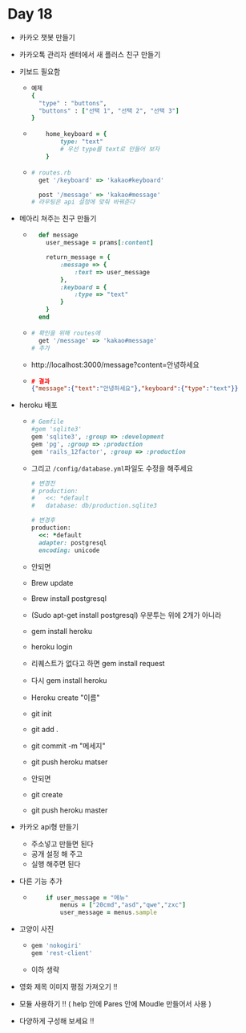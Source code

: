 # Day 18

- 카카오 챗봇 만들기

- 카카오톡 관리자 센터에서 새 플러스 친구 만들기

- 키보드 필요함

  - ```ruby
    예제
    {
      "type" : "buttons",
      "buttons" : ["선택 1", "선택 2", "선택 3"]
    }
    ```

  - ```ruby
      	home_keyboard = {
      		type: "text"
    		# 우선 type를 text로 만들어 보자
    	}
    ```

  - ```ruby
    # routes.rb
      get '/keyboard' => 'kakao#keyboard'

      post '/message' => 'kakao#message'
    # 라우팅은 api 설정에 맞춰 바꿔준다
    ```

- 메아리 쳐주는 친구 만들기

  - ```ruby
      def message
      	user_message = prams[:content]

      	return_message = {
      		:message => {
      			:text => user_message
      		},
      		:keyboard = {
      			:type => "text"
      		}
      	}
      end
    ```

  - ```ruby
    # 확인을 위해 routes에
      get '/message' => 'kakao#message'
    # 추가
    ```

  - http://localhost:3000/message?content=안녕하세요

  - ```json
    # 결과
    {"message":{"text":"안녕하세요"},"keyboard":{"type":"text"}}
    ```

- heroku 배포

  - ```ruby
    # Gemfile
    #gem 'sqlite3'
    gem 'sqlite3', :group => :development
    gem 'pg', :group => :production
    gem 'rails_12factor', :group => :production
    ```

  - 그리고 `/config/database.yml`파일도 수정을 해주세요

    ```Ruby
    # 변경전
    # production:
    #   <<: *default
    #   database: db/production.sqlite3

    # 변경후  
    production:
      <<: *default
      adapter: postgresql
      encoding: unicode
    ```

  - 안되면

  - Brew update

  - Brew install postgresql

  - (Sudo apt-get install postgresql) 우분투는 위에 2개가 아니라

  - gem install heroku

  - heroku login

  - 리퀘스트가 없다고 하면 gem install request

  - 다시 gem install heroku

  - Heroku create "이름"

  - git init

  - git add .

  - git commit -m "메세지"

  - git push heroku matser

  - 안되면

  - git create

  - git push heroku master

- 카카오 api형 만들기

  - 주소넣고 만들면 된다
  - 공개 설정 해 주고
  - 실행 해주면 된다

- 다른 기능 추가

  - ```ruby
      	if user_message = "메뉴"
      		menus = ["20cmd","asd","qwe","zxc"]
      		user_message = menus.sample
    ```

- 고양이 사진

  - ```ruby
    gem 'nokogiri'
    gem 'rest-client'
    ```

  - 이하 생략

- 영화 제목 이미지 평점 가져오기 !!

- 모듈 사용하기 !! ( help 안에 Pares 안에 Moudle 만들어서 사용 )

- 다양하게 구성해 보세요 !!